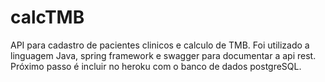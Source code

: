 # calcTMB
API para cadastro de pacientes clinicos e calculo de TMB.
Foi utilizado a linguagem Java, spring framework e swagger para documentar a api rest.
Próximo passo é incluir no heroku com o banco de dados postgreSQL.
